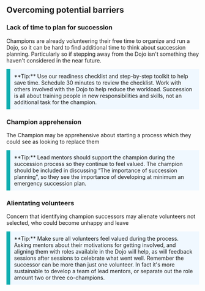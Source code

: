 ## Overcoming potential barriers


### Lack of time to plan for succession

Champions are already volunteering their free time to organize and run a Dojo, so it can be hard to find additional time to think about succession planning. Particularly so if stepping away from the Dojo isn't something they haven't considered in the near future.

<p style="border-left: solid; border-width:10px; border-color: #0faeb0; background-color: aliceblue; padding: 10px;">
**Tip:** Use our readiness checklist and step-by-step toolkit to help save time. Schedule 30 minutes to review the checklist. Work with others involved with the Dojo to help reduce the workload. Succession is all about training people in new responsibilities and skills, not an additional task for the champion.
  </p>

### Champion apprehension

The Champion may be apprehensive about starting a process which they could see as looking to replace them

<p style="border-left: solid; border-width:10px; border-color: #0faeb0; background-color: aliceblue; padding: 10px;">
**Tip:** Lead mentors should support the champion during the succession process so they continue to feel valued. The champion should be included in discussing “The importance of succession planning”, so they see the importance of developing at minimum an emergency succession plan.
  </p>

### Alientating volunteers
Concern that identifying champion successors may alienate volunteers not selected, who could become unhappy and leave


<p style="border-left: solid; border-width:10px; border-color: #0faeb0; background-color: aliceblue; padding: 10px;">
**Tip:** Make sure all volunteers feel valued during the process. Asking mentors about their motivations for getting involved, and aligning them with roles available in the Dojo will help, as will feedback sessions after sessions to celebrate what went well. Remember the successor can be more than just one volunteer. In fact it's more sustainable to develop a team of lead mentors, or separate out the role amount two or three co-champions.
  </p>



